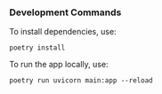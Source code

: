 ### Development Commands

To install dependencies, use:

`poetry install`

To run the app locally, use:

`poetry run uvicorn main:app --reload`
